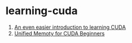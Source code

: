 # learning-cuda

1. [An even easier introduction to learning CUDA](https://devblogs.nvidia.com/even-easier-introduction-cuda/)
2. [Unified Memoty for CUDA Beginners](https://devblogs.nvidia.com/unified-memory-cuda-beginners/)
